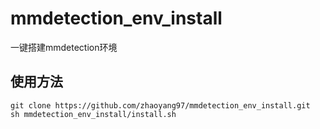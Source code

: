 # mmdetection_env_install
一键搭建mmdetection环境

## 使用方法
```
git clone https://github.com/zhaoyang97/mmdetection_env_install.git
sh mmdetection_env_install/install.sh
```
